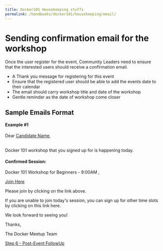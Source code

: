 ```yaml
---
title: Docker101 Housekeeping stuffs
permalink: /handbooks/docker101/housekeeping/email/
---
```


# Sending confirmation email for the workshop

Once the user register for the event, Community Leaders need to ensure that the interested users should receive a confirmation email.

- A Thank you message for registering for this event 
- Ensure that the registered user should be able to add the events date to their calendar
- The email should carry workshop title and date of the workshop
- Gentle reminder as the date of workshop come closer

## Sample Emails Format

#### Example #1


Dear [Candidate Name](), <br>
<br>

Docker 101 workshop that you signed up for is happening today.

#### Confirmed Session:

Docker 101 Workshop for Beginners - 9:00AM <Month>, <Day>

[Join Here]()


Please join by clicking on the link above.

If you are unable to join today's session, you can sign up for other time slots by clicking on this link here.

We look forward to seeing you!

Thanks,

The Docker Meetup Team



[Step 6 - Post-Event FollowUp](../postevent/)








